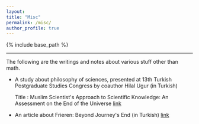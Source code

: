 ```yaml
---
layout: 
title: "Misc"
permalink: /misc/
author_profile: true
---
```


{% include base_path %}

------
The following are the writings and notes about various stuff other than math.

* A study about philosophy of sciences, presented at 13th Turkish Postgraduate Studies Congress by coauthor Hilal Ugur (in Turkish)
  
  Title : Muslim Scientist's Approach to Scientific Knowledge: An Assessment on the End of the Universe [link](https://tlck.org.tr/wp-content/uploads/2024/11/13.-TLCK-Ozet-Kitapcigi-nihai-.pdf)
* An article about Frieren: Beyond Journey's End (in Turkish)
  [link](https://legendariumturkiye.com/tolkienden-uzakta-ama-tolkienin-ozunde-bir-is-frieren/) 
